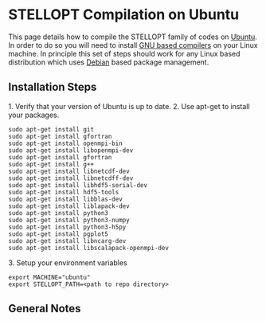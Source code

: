 STELLOPT Compilation on Ubuntu
==============================

This page details how to compile the STELLOPT family of codes on
[Ubuntu](@http://www.ubuntu.com/). In order to do so you will need to
install [GNU based compilers](@http://gcc.gnu.org/) on your Linux
machine. In principle this set of steps should work for any Linux based
distribution which uses [Debian](@https://www.debian.org/) based package
management.

Installation Steps
-----

1\. Verify that your version of Ubuntu is up to date.
2\. Use apt-get to install your packages. 

    sudo apt-get install git
    sudo apt-get install gfortran
    sudo apt-get install openmpi-bin
    sudo apt-get install libopenmpi-dev
    sudo apt-get install gfortran
    sudo apt-get install g++
    sudo apt-get install libnetcdf-dev
    sudo apt-get install libnetcdff-dev
    sudo apt-get install libhdf5-serial-dev
    sudo apt-get install hdf5-tools
    sudo apt-get install libblas-dev
    sudo apt-get install liblapack-dev
    sudo apt-get install python3
    sudo apt-get install python3-numpy
    sudo apt-get install python3-h5py
    sudo apt-get install pgplot5
    sudo apt-get install libncarg-dev
    sudo apt-get install libscalapack-openmpi-dev

3\. Setup your environment variables

    export MACHINE="ubuntu"
    export STELLOPT_PATH=<path to repo directory>


General Notes
-------------


